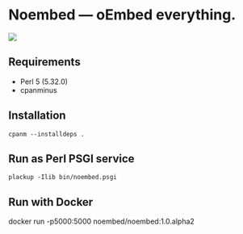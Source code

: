 # Noembed — oEmbed everything.

![](https://github.com/noembed/noembed/workflows/CI/badge.svg)

## Requirements

- Perl 5 (5.32.0)
- cpanminus

## Installation

`cpanm --installdeps .`

## Run as Perl PSGI service

`plackup -Ilib bin/noembed.psgi`

## Run with Docker

 docker run -p5000:5000 noembed/noembed:1.0.alpha2
